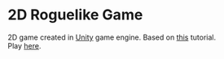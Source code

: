 # 2D Roguelike Game
 2D game created in [Unity](https://unity3d.com) game engine.
 Based on [this](https://unity3d.com/pt/learn/tutorials/projects/2d-roguelike-tutorial) tutorial.                          
 Play [here](http://andredarcie.com/2d-roguelike-game-unity/).

